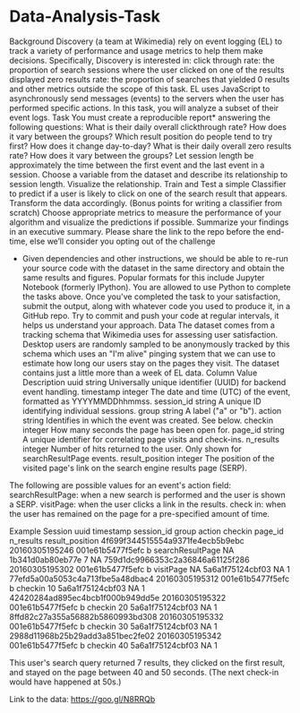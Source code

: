 # Data-Analysis-Task

Background
Discovery (a team at Wikimedia) rely on event logging (EL) to track a variety of performance and usage metrics to help them make decisions. Specifically, Discovery is interested in:
click through rate: the proportion of search sessions where the user clicked on one of the results displayed
zero results rate: the proportion of searches that yielded 0 results
and other metrics outside the scope of this task. EL uses JavaScript to asynchronously send messages (events) to the servers when the user has performed specific actions. In this task, you will analyze a subset of their event logs.
Task
You must create a reproducible report* answering the following questions:
What is their daily overall clickthrough rate? How does it vary between the groups?
Which result position do people tend to try first? How does it change day-to-day?
What is their daily overall zero results rate? How does it vary between the groups?
Let session length be approximately the time between the first event and the last event in a session. Choose a variable from the dataset and describe its relationship to session length. Visualize the relationship.
Train and Test a simple Classifier to predict if a user is likely to click on one of the search result that appears. Transform the data accordingly. (Bonus points for writing a classifier from scratch) Choose appropriate metrics to measure the performance of your algorithm and visualize the predictions if possible.
Summarize your findings in an executive summary.
Please share the link to the repo before the end-time, else we’ll consider you opting out of the challenge
* Given dependencies and other instructions, we should be able to re-run your source code with the dataset in the same directory and obtain the same results and figures. Popular formats for this include Jupyter Notebook (formerly IPython). You are allowed to use Python to complete the tasks above.
Once you've completed the task to your satisfaction, submit the output, along with whatever code you used to produce it, in a GitHub repo. Try to commit and push your code at regular intervals, it helps us understand your approach.
Data
The dataset comes from a tracking schema that Wikimedia uses for assessing user satisfaction. Desktop users are randomly sampled to be anonymously tracked by this schema which uses an "I'm alive" pinging system that we can use to estimate how long our users stay on the pages they visit. The dataset contains just a little more than a week of EL data.
Column
Value
Description
uuid
string
Universally unique identifier (UUID) for backend event handling.
timestamp
integer
The date and time (UTC) of the event, formatted as YYYYMMDDhhmmss.
session_id
string
A unique ID identifying individual sessions.
group
string
A label ("a" or "b").
action
string
Identifies in which the event was created. See below.
checkin
integer
How many seconds the page has been open for.
page_id
string
A unique identifier for correlating page visits and check-ins.
n_results
integer
Number of hits returned to the user. Only shown for searchResultPage events.
result_position
integer
The position of the visited page's link on the search engine results page (SERP).

The following are possible values for an event's action field:
searchResultPage: when a new search is performed and the user is shown a SERP.
visitPage: when the user clicks a link in the results.
check in: when the user has remained on the page for a pre-specified amount of time.

Example Session
uuid
timestamp
session_id
group
action
checkin
page_id
n_results
result_position
4f699f344515554a9371fe4ecb5b9ebc
20160305195246
001e61b5477f5efc
b
searchResultPage
NA
1b341d0ab80eb77e
7
NA
759d1dc9966353c2a36846a61125f286
20160305195302
001e61b5477f5efc
b
visitPage
NA
5a6a1f75124cbf03
NA
1
77efd5a00a5053c4a713fbe5a48dbac4
20160305195312
001e61b5477f5efc
b
checkin
10
5a6a1f75124cbf03
NA
1
42420284ad895ec4bcb1f000b949dd5e
20160305195322
001e61b5477f5efc
b
checkin
20
5a6a1f75124cbf03
NA
1
8ffd82c27a355a56882b5860993bd308
20160305195332
001e61b5477f5efc
b
checkin
30
5a6a1f75124cbf03
NA
1
2988d11968b25b29add3a851bec2fe02
20160305195342
001e61b5477f5efc
b
checkin
40
5a6a1f75124cbf03
NA
1

This user's search query returned 7 results, they clicked on the first result, and stayed on the page between 40 and 50 seconds. (The next check-in would have happened at 50s.)

Link to the data: https://goo.gl/N8RRQb
